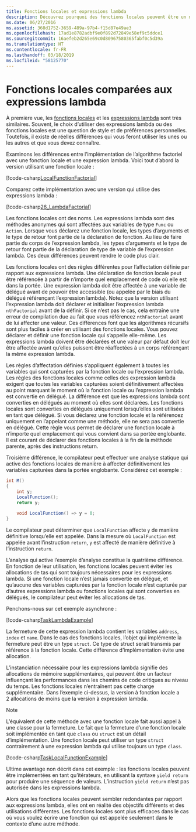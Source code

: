 ```yaml
---
title: Fonctions locales et expressions lambda
description: Découvrez pourquoi des fonctions locales peuvent être un meilleur choix que les expressions lambda.
ms.date: 06/27/2016
ms.assetid: 368d1752-3659-489a-97b4-f15d87e49ae3
ms.openlocfilehash: 17ad1e8782adbf9e0f892d72849e58ef9c5ddce1
ms.sourcegitcommit: 16aefeb2d265e69c0d80967580365fabf0c5d39a
ms.translationtype: HT
ms.contentlocale: fr-FR
ms.lasthandoff: 03/18/2019
ms.locfileid: "58125770"
---
```

# <a name="local-functions-compared-to-lambda-expressions"></a>Fonctions locales comparées aux expressions lambda

À première vue, les [fonctions locales](programming-guide/classes-and-structs/local-functions.md) et les [expressions lambda](./programming-guide/statements-expressions-operators/lambda-expressions.md) sont très similaires. Souvent, le choix d’utiliser des expressions lambda ou des fonctions locales est une question de style et de préférences personnelles. Toutefois, il existe de réelles différences qui vous feront utiliser les unes ou les autres et que vous devez connaître.

Examinons les différences entre l’implémentation de l’algorithme factoriel avec une fonction locale et une expression lambda. Voici tout d’abord la version utilisant une fonction locale :

[!code-csharp[LocalFunctionFactorial](../../samples/snippets/csharp/new-in-7/MathUtilities.cs#37_LocalFunctionFactorial "Recursive factorial using local function")]

Comparez cette implémentation avec une version qui utilise des expressions lambda :

[!code-csharp[26_LambdaFactorial](../../samples/snippets/csharp/new-in-7/MathUtilities.cs#38_LambdaFactorial "Recursive factorial using lambda expressions")]

Les fonctions locales ont des noms. Les expressions lambda sont des méthodes anonymes qui sont affectées aux variables de type `Func` ou `Action`. Lorsque vous déclarez une fonction locale, les types d’arguments et le type de retour font partie de la déclaration de fonction. Au lieu de faire partie du corps de l’expression lambda, les types d’arguments et le type de retour font partie de la déclaration de type de variable de l’expression lambda. Ces deux différences peuvent rendre le code plus clair.

Les fonctions locales ont des règles différentes pour l’affectation définie par rapport aux expressions lambda. Une déclaration de fonction locale peut être référencée à partir de n’importe quel emplacement de code où elle est dans la portée. Une expression lambda doit être affectée à une variable de délégué avant de pouvoir être accessible (ou appelée par le biais du délégué référençant l’expression lambda). Notez que la version utilisant l’expression lambda doit déclarer et initialiser l’expression lambda `nthFactorial` avant de la définir. Si ce n’est pas le cas, cela entraîne une erreur de compilation due au fait que vous référencez `nthFactorial` avant de lui affecter une valeur.
Ces différences font que les algorithmes récursifs sont plus faciles à créer en utilisant des fonctions locales. Vous pouvez déclarer et définir une fonction locale qui s’appelle elle-même. Les expressions lambda doivent être déclarées et une valeur par défaut doit leur être affectée avant qu’elles puissent être réaffectées à un corps référençant la même expression lambda.

Les règles d’affectation définies s’appliquent également à toutes les variables qui sont capturées par la fonction locale ou l’expression lambda. Les règles des fonctions locales comme celles des expression lambda exigent que toutes les variables capturées soient définitivement affectées au point marquant le moment où la fonction locale ou l’expression lambda est convertie en délégué. La différence est que les expressions lambda sont converties en délégués au moment où elles sont déclarées. Les fonctions locales sont converties en délégués uniquement lorsqu’elles sont utilisées en tant que délégué. Si vous déclarez une fonction locale et la référencez uniquement en l’appelant comme une méthode, elle ne sera pas convertie en délégué. Cette règle vous permet de déclarer une fonction locale à n’importe quel emplacement qui vous convient dans sa portée englobante. Il est courant de déclarer des fonctions locales à la fin de la méthode parente, après des instructions return.

Troisième différence, le compilateur peut effectuer une analyse statique qui active des fonctions locales de manière à affecter définitivement les variables capturées dans la portée englobante. Considérez cet exemple :

```csharp
int M()
{
    int y;
    LocalFunction();
    return y;

    void LocalFunction() => y = 0;
}
```

Le compilateur peut déterminer que `LocalFunction` affecte `y` de manière définitive lorsqu’elle est appelée. Dans la mesure où `LocalFunction` est appelée avant l’instruction `return`, `y` est affecté de manière définitive à l’instruction `return`.

L’analyse qui active l’exemple d’analyse constitue la quatrième différence.
En fonction de leur utilisation, les fonctions locales peuvent éviter les allocations de tas qui sont toujours nécessaires pour les expressions lambda. Si une fonction locale n’est jamais convertie en délégué, et qu’aucune des variables capturées par la fonction locale n’est capturée par d’autres expressions lambda ou fonctions locales qui sont converties en délégués, le compilateur peut éviter les allocations de tas. 

Penchons-nous sur cet exemple asynchrone :

[!code-csharp[TaskLambdaExample](../../samples/snippets/csharp/new-in-7/AsyncWork.cs#36_TaskLambdaExample "Task returning method with lambda expression")]

La fermeture de cette expression lambda contient les variables `address`, `index` et `name`. Dans le cas des fonctions locales, l’objet qui implémente la fermeture peut être un type `struct`. Ce type de struct serait transmis par référence à la fonction locale. Cette différence d’implémentation évite une allocation.

L’instanciation nécessaire pour les expressions lambda signifie des allocations de mémoire supplémentaires, qui peuvent être un facteur influençant les performances dans les chemins de code critiques au niveau du temps.
Les fonctions locales n’entraînent pas cette charge supplémentaire. Dans l’exemple ci-dessus, la version à fonction locale a 2 allocations de moins que la version à expression lambda.

> [!NOTE]
> L’équivalent de cette méthode avec une fonction locale fait aussi appel à une classe pour la fermeture. Le fait que la fermeture d’une fonction locale soit implémentée en tant que `class` ou `struct` est un détail d’implémentation. Une fonction locale peut utiliser un type `struct` contrairement à une expression lambda qui utilise toujours un type `class`.

[!code-csharp[TaskLocalFunctionExample](../../samples/snippets/csharp/new-in-7/AsyncWork.cs#29_TaskExample "Task returning method with local function")]

Ultime avantage non décrit dans cet exemple : les fonctions locales peuvent être implémentées en tant qu’itérateurs, en utilisant la syntaxe `yield return` pour produire une séquence de valeurs. L’instruction `yield return` n’est pas autorisée dans les expressions lambda.

Alors que les fonctions locales peuvent sembler redondantes par rapport aux expressions lambda, elles ont en réalité des objectifs différents et des utilisations différentes.
Les fonctions locales sont plus efficaces dans le cas où vous voulez écrire une fonction qui est appelée seulement dans le contexte d’une autre méthode.
